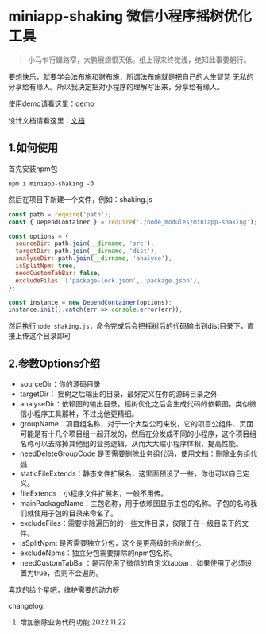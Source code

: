 # miniapp-shaking 微信小程序摇树优化工具
>小马乍行嫌路窄，大鹏展翅恨天低。纸上得来终觉浅，绝知此事要躬行。

要想快乐，就要学会法布施和财布施，所谓法布施就是把自己的人生智慧
无私的分享给有缘人。所以我决定把对小程序的理解写出来，分享给有缘人。

使用demo请看这里：[demo](https://github.com/tumblingG/miniapp-shaking-demo)

设计文档请看这里：[文档](https://blog.csdn.net/qq_28506819/category_12079342.html)

## 1.如何使用
 首先安装npm包
```
npm i miniapp-shaking -D
```
然后在项目下新建一个文件，例如：shaking.js
```javascript
const path = require('path');                             
const { DependContainer } = require('./node_modules/miniapp-shaking');

const options = {
  sourceDir: path.join(__dirname, 'src'),
  targetDir: path.join(__dirname, 'dist'),
  analyseDir: path.join(__dirname, 'analyse'),
  isSplitNpm: true,
  needCustomTabBar: false,
  excludeFiles: ['package-lock.json', 'package.json'],
};

const instance = new DependContainer(options);
instance.init().catch(err => console.error(err));
```
然后执行`node shaking.js`，命令完成后会把摇树后的代码输出到dist目录下，直接上传这个目录即可

## 2.参数Options介绍
 - sourceDir：你的源码目录
 - targetDir： 摇树之后输出的目录，最好定义在你的源码目录之外
 - analyseDir：依赖图的输出目录，摇树优化之后会生成代码的依赖图，类似微信小程序工具那种，不过比他更精细。
 - groupName：项目组名称，对于一个大型公司来说，它的项目公组件、页面可能是有十几个项目组一起开发的，然后在分发成不同的小程序，这个项目组名称可以去除掉其他组的业务逻辑，从而大大缩小程序体积，提高性能。
 - needDeleteGroupCode 是否需要删除业务组代码，使用文档：[删除业务组代码](https://blog.csdn.net/qq_28506819/article/details/127983251)
 - staticFileExtends：静态文件扩展名，这里面预设了一些，你也可以自己定义。
 - fileExtends：小程序文件扩展名，一般不用传。
 - mainPackageName：主包名称，用于依赖图显示主包的名称。子包的名称我们就使用子包的目录来命名了。
 - excludeFiles：需要排除遍历的的一些文件目录，仅限于在一级目录下的文件。
 - isSplitNpm: 是否需要独立分包，这个是更高级的摇树优化。
 - excludeNpms：独立分包需要排除的npm包名称。
 - needCustomTabBar：是否使用了微信的自定义tabbar，如果使用了必须设置为true，否则不会遍历。

喜欢的给个星吧，维护需要的动力呀

changelog:
1. 增加删除业务代码功能 2022.11.22


